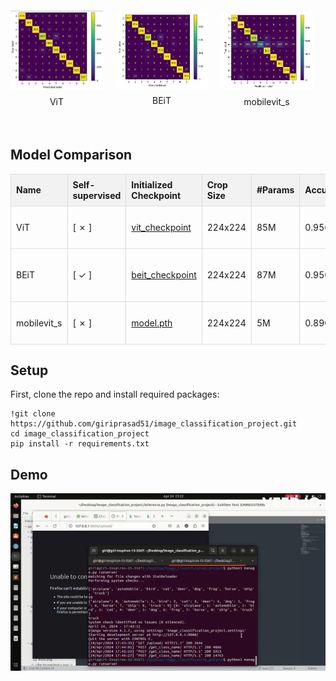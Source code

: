 <!DOCTYPE html>
<html lang="en">
<head>
  <meta charset="UTF-8">
  <meta name="viewport" content="width=device-width, initial-scale=1.0">
  <title>Transformer-based Image Classification Comparison</title>
  <style>
    .container {
      display: flex;
      justify-content: center;
      align-items: center;
      margin-top: 20px;
    }
    .image-container {
      display: flex;
      flex-direction: column;
      align-items: center;
      margin-right: 20px;
    }
    .image-container img {
      width: 300px; /* Adjust this value as needed */
      height: auto;
    }
    .title {
      margin-top: 10px;
      text-align: center;
    }
    .table-container {
      margin-top: 50px;
    }
    table {
      width: 100%;
      border-collapse: collapse;
    }
    th, td {
      border: 1px solid #dddddd;
      text-align: left;
      padding: 8px;
    }
    th {
      background-color: #f2f2f2;
    }
  </style>
</head>
<body>

<div class="container">
  <div class="image-container">
    <img src="confusion_matrices\Vit_confusion_matrix.png" alt="Confusion Matrix for ViT">
    <p class="title">ViT</p>
  </div>
  <div class="image-container">
    <img src="confusion_matrices\BEiT_confusion_matrix.png" alt="Confusion Matrix for BEiT">
    <p class="title">BEiT</p>
  </div>
  <div class="image-container">
    <img src="confusion_matrices\mobilevit_s_confusion_matrix.png" alt="Confusion Matrix for mobilevit_s">
    <p class="title">mobilevit_s</p>
  </div>
</div>

<div class="table-container">
  <h2>Model Comparison</h2>
  <table>
    <tr>
      <th>Name</th>
      <th>Self-supervised</th>
      <th>Initialized Checkpoint</th>
      <th>Crop Size</th>
      <th>#Params</th>
      <th>Accuracy</th>
      <th>Kaggle Notebook</th>
    </tr>
    <tr>
      <td>ViT</td>
      <td>[ ✗ ]</td>
      <td><a href="https://www.kaggle.com/code/giriprasad512/cifar-10-vitforimageclassification/output">vit_checkpoint</a></td>
      <td>224x224</td>
      <td>85M</td>
      <td>0.9561</td>
      <td><a href="https://www.kaggle.com/code/giriprasad512/cifar-10-vitforimageclassification">cifar-10-mobilevit-s.ipynb</a></td>
    </tr>
    <tr>
      <td>BEiT</td>
      <td>[ ✓ ]</td>
      <td><a href="https://www.kaggle.com/code/giriprasad512/cifar-10-by-fine-tuning-beit/output">beit_checkpoint</a></td>
      <td>224x224</td>
      <td>87M</td>
      <td>0.9505</td>
      <td><a href="https://www.kaggle.com/code/giriprasad512/cifar-10-by-fine-tuning-beit/">cifar-10-by-fine-tuning-beit.ipynb</a></td>
    </tr>
    <tr>
      <td>mobilevit_s</td>
      <td>[ ✗ ]</td>
      <td><a href="checkpoints/model.pth">model.pth</a></td>
      <td>224x224</td>
      <td>5M</td>
      <td>0.8900</td>
      <td><a href="https://www.kaggle.com/code/giriprasad512/cifar-10-mobilevit-s">cifar-10-mobilevit-s.ipynb</a></td>
    </tr>
  </table>
</div>

<div>
  <h2>Setup</h2>
  <p>First, clone the repo and install required packages:</p>
  <pre><code>!git clone https://github.com/giriprasad51/image_classification_project.git
cd image_classification_project
pip install -r requirements.txt</code></pre>
</div>

<div>
  <h2>Demo</h2>
  <!-- <img src="thumnail.png" alt="Video Thumbnail" onclick="window.open('https://github.com/giriprasad51/image_classification_project/blob/main/video.mp4', '_blank')"> -->
  <img src="gif1.gif" alt="Demo GIF">
</div>

</body>
</html>
